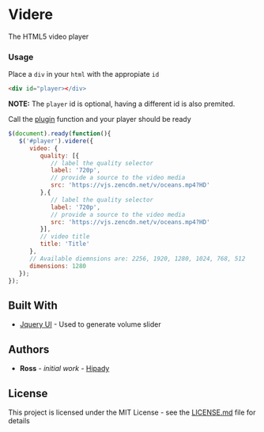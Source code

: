 # Videre

The HTML5 video player

### Usage

Place a `div` in your `html` with the appropiate `id`

```html
<div id="player></div>
```
**NOTE:** The `player` id is optional, having a different id is also premited.


Call the [plugin](https://learn.jquery.com/plugins/) function and your player should be ready

```javascript
$(document).ready(function(){
   $('#player').videre({
      video: {
         quality: [{
            // label the quality selector
            label: '720p',
            // provide a source to the video media
            src: 'https://vjs.zencdn.net/v/oceans.mp4?HD'
         },{
            // label the quality selector
            label: '720p',
            // provide a source to the video media
            src: 'https://vjs.zencdn.net/v/oceans.mp4?HD'
         }],
         // video title
         title: 'Title'
      },
      // Available diemnsions are: 2256, 1920, 1280, 1024, 768, 512
      dimensions: 1280
   });
});
```



## Built With

* [Jquery UI](https://jqueryui.com/) - Used to generate volume slider

## Authors

* **Ross** - *initial work* - [Hipady](https://github.com/Hipady)

## License

This project is licensed under the MIT License - see the [LICENSE.md](https://github.com/Hipady/Videre/blob/master/LICENSE) file for details
